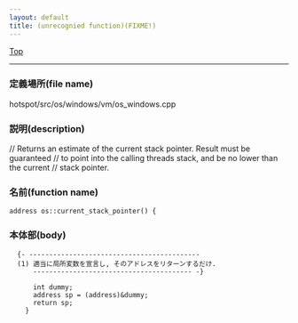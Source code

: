 ```yaml
---
layout: default
title: (unrecognied function)(FIXME!)
---
```

[Top](../index.html)

--- 
### 定義場所(file name)
hotspot/src/os/windows/vm/os_windows.cpp
### 説明(description)
// Returns an estimate of the current stack pointer. Result must be guaranteed
// to point into the calling threads stack, and be no lower than the current
// stack pointer.



### 名前(function name)
```
address os::current_stack_pointer() {
```

### 本体部(body)
```
  {- -------------------------------------------
  (1) 適当に局所変数を宣言し, そのアドレスをリターンするだけ.
      ---------------------------------------- -}

	  int dummy;
	  address sp = (address)&dummy;
	  return sp;
	}
	
```


